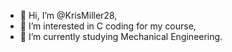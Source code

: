 - 👋 Hi, I’m @KrisMiller28,
- 👀 I’m interested in C coding for my course,
- 🌱 I’m currently studying Mechanical Engineering.
